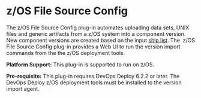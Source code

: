
# z/OS File Source Config

The z/OS File Source Config plug-in automates uploading data sets, UNIX files and generic artifacts from a z/OS system into a component version. New component versions are created based on the input [ship list](http://www.ibm.com/support/knowledgecenter/SS4GSP_6.2.2/com.ibm.udeploy.doc/topics/zos_shiplistfiles.html). The  z/OS File Source Config plug-in provides a Web UI to run the version import commands from the the z/OS deployment tools.

**Platform Support:** This plug-in is supported to run on z/OS.

**Pre-requisite:** This plug-in requires DevOps Deploy 6.2.2 or later.  The DevOps Deploy z/OS deployment tools must be installed to the version import agent.

